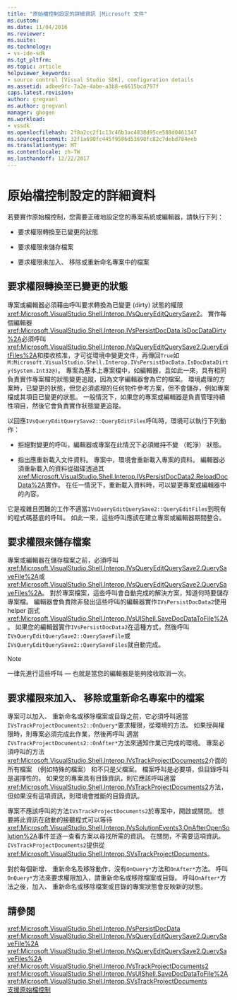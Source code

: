 ```yaml
---
title: "原始檔控制設定的詳細資訊 |Microsoft 文件"
ms.custom: 
ms.date: 11/04/2016
ms.reviewer: 
ms.suite: 
ms.technology:
- vs-ide-sdk
ms.tgt_pltfrm: 
ms.topic: article
helpviewer_keywords:
- source control [Visual Studio SDK], configuration details
ms.assetid: adbee9fc-7a2e-4abe-a3b8-e6615bcd797f
caps.latest.revision: 
author: gregvanl
ms.author: gregvanl
manager: ghogen
ms.workload:
- vssdk
ms.openlocfilehash: 2f8a2cc2f1c13c46b3ac4838d95ce588d0461347
ms.sourcegitcommit: 32f1a690fc445f9586d53698fc82c7debd784eeb
ms.translationtype: MT
ms.contentlocale: zh-TW
ms.lasthandoff: 12/22/2017
---
```

# <a name="source-control-configuration-details"></a>原始檔控制設定的詳細資料
若要實作原始檔控制，您需要正確地設定您的專案系統或編輯器，請執行下列：  
  
-   要求權限轉換至已變更的狀態  
  
-   要求權限來儲存檔案  
  
-   要求權限來加入、 移除或重新命名專案中的檔案  
  
## <a name="request-permission-to-transition-to-changed-state"></a>要求權限轉換至已變更的狀態  
 專案或編輯器必須藉由呼叫要求轉換為已變更 (dirty) 狀態的權限<xref:Microsoft.VisualStudio.Shell.Interop.IVsQueryEditQuerySave2>。 實作每個編輯器<xref:Microsoft.VisualStudio.Shell.Interop.IVsPersistDocData.IsDocDataDirty%2A>必須呼叫<xref:Microsoft.VisualStudio.Shell.Interop.IVsQueryEditQuerySave2.QueryEditFiles%2A>和接收核准，才可從環境中變更文件，再傳回`True`如`M:Microsoft.VisualStudio.Shell.Interop.IVsPersistDocData.IsDocDataDirty(System.Int32@)`。 專案為基本上專案檔中，如編輯器，且如此一來，具有相同負責實作專案檔的狀態變更追蹤，因為文字編輯器會為它的檔案。 環境處理的方案時，已變更的狀態，但您必須處理的任何物件參考方案，但不會儲存，例如專案檔或其項目已變更的狀態。 一般情況下，如果您的專案或編輯器是負責管理持續性項目，然後它會負責實作狀態變更追蹤。  
  
 以回應`IVsQueryEditQuerySave2::QueryEditFiles`呼叫時，環境可以執行下列動作：  
  
-   拒絕對變更的呼叫，編輯器或專案在此情況下必須維持不變 （乾淨） 狀態。  
  
-   指出應重新載入文件資料。 專案中，環境會重新載入專案的資料。 編輯器必須重新載入的資料從磁碟透過其<xref:Microsoft.VisualStudio.Shell.Interop.IVsPersistDocData2.ReloadDocData%2A>實作。 在任一情況下，重新載入資料時，可以變更專案或編輯器中的內容。  
  
 它是複雜且困難的工作不適當`IVsQueryEditQuerySave2::QueryEditFiles`到現有的程式碼基底的呼叫。 如此一來，這些呼叫應該在建立專案或編輯器期間整合。  
  
## <a name="request-permission-to-save-a-file"></a>要求權限來儲存檔案  
 專案或編輯器在儲存檔案之前，必須呼叫<xref:Microsoft.VisualStudio.Shell.Interop.IVsQueryEditQuerySave2.QuerySaveFile%2A>或<xref:Microsoft.VisualStudio.Shell.Interop.IVsQueryEditQuerySave2.QuerySaveFiles%2A>。 對於專案檔案，這些呼叫會自動完成的解決方案，知道何時要儲存專案檔。 編輯器會負責除非發出這些呼叫的編輯器實作`IVsPersistDocData2`使用 helper 函式<xref:Microsoft.VisualStudio.Shell.Interop.IVsUIShell.SaveDocDataToFile%2A>。 如果您的編輯器實作`IVsPersistDocData2`在這種方式，然後呼叫`IVsQueryEditQuerySave2::QuerySaveFile`或`IVsQueryEditQuerySave2::QuerySaveFiles`就自動完成。  
  
> [!NOTE]
>  一律先進行這些呼叫 — 也就是當您的編輯器是能夠接收取消一次。  
  
## <a name="request-permission-to-add-remove-or-rename-files-in-the-project"></a>要求權限來加入、 移除或重新命名專案中的檔案  
 專案可以加入、 重新命名或移除檔案或目錄之前，它必須呼叫適當`IVsTrackProjectDocuments2::OnQuery*`要求權限，從環境的方法。 如果授與權限時，則專案必須完成此作業，然後再呼叫 適當`IVsTrackProjectDocuments2::OnAfter*`方法來通知作業已完成的環境。 專案必須呼叫的方法<xref:Microsoft.VisualStudio.Shell.Interop.IVsTrackProjectDocuments2>介面的所有檔案 （例如特殊的檔案） 和不只是父檔案。 檔案呼叫是必要項，但目錄呼叫是選擇性的。 如果您的專案具有目錄資訊，則它應該呼叫適當<xref:Microsoft.VisualStudio.Shell.Interop.IVsTrackProjectDocuments2>方法，但如果沒有這項資訊，則環境會推斷的目錄資訊。  
  
 專案不應該呼叫的方法`IVsTrackProjectDocuments2`於專案中，開啟或關閉。 想要將此資訊在啟動的接聽程式可以等待<xref:Microsoft.VisualStudio.Shell.Interop.IVsSolutionEvents3.OnAfterOpenSolution%2A>事件並逐一查看方案以尋找所需的資訊。 在關閉，不需要這項資訊。 `IVsTrackProjectDocuments2`提供從<xref:Microsoft.VisualStudio.Shell.Interop.SVsTrackProjectDocuments>。  
  
 對於每個新增、 重新命名及移除動作，沒有`OnQuery*`方法和`OnAfter*`方法。 呼叫`OnQuery*`方法來要求權限加入，請重新命名或移除檔案或目錄。 呼叫`OnAfter*`方法之後，加入、 重新命名或移除檔案或目錄的專案狀態會反映新的狀態。  
  
## <a name="see-also"></a>請參閱  
 <xref:Microsoft.VisualStudio.Shell.Interop.IVsPersistDocData>   
 <xref:Microsoft.VisualStudio.Shell.Interop.IVsQueryEditQuerySave2.QuerySaveFile%2A>   
 <xref:Microsoft.VisualStudio.Shell.Interop.IVsQueryEditQuerySave2.QuerySaveFiles%2A>   
 <xref:Microsoft.VisualStudio.Shell.Interop.IVsTrackProjectDocuments2>   
 <xref:Microsoft.VisualStudio.Shell.Interop.IVsUIShell.SaveDocDataToFile%2A>   
 <xref:Microsoft.VisualStudio.Shell.Interop.SVsTrackProjectDocuments>   
 [支援原始檔控制](../../extensibility/internals/supporting-source-control.md)